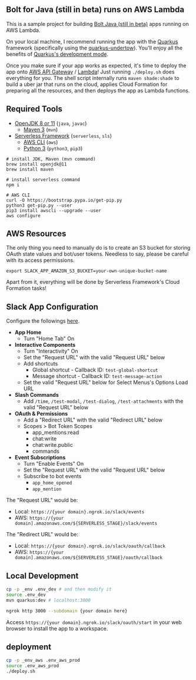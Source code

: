 ## Bolt for Java (still in beta) runs on AWS Lambda

This is a sample project for building [Bolt Java (still in beta)](https://github.com/slackapi/java-slack-sdk) apps running on AWS Lambda.

On your local machine, I recommend running the app with the [Quarkus](https://quarkus.io/) framework (specifically using the [quarkus-undertow](https://quarkus.io/guides/http-reference)). You'll enjoy all the benefits of [Quarkus's development mode](https://quarkus.io/guides/getting-started). 

Once you make sure if your app works as expected, it's time to deploy the app onto [AWS API Gateway](https://aws.amazon.com/api-gateway/) / [Lambda](https://aws.amazon.com/lambda/)! Just running `./deploy.sh` does everything for you. The shell script internally runs `maven shade:shade` to build a uber jar that runs on the cloud, applies Cloud Formation for preparing all the resources, and then deploys the app as Lambda functions.

## Required Tools

* [OpenJDK 8 or 11](https://openjdk.java.net/install/) (`java`, `javac`)
  * [Maven 3](https://maven.apache.org/) (`mvn`)
* [Serverless Framework](https://serverless.com/) (`serverless`, `sls`)
  * [AWS CLI](https://aws.amazon.com/cli/) (`aws`)
  * [Python 3](https://www.python.org/) (`python3`, `pip3`)

```
# install JDK, Maven (mvn command)
brew install openjdk@11
brew install maven

# install serverless command
npm i

# AWS CLI
curl -O https://bootstrap.pypa.io/get-pip.py
python3 get-pip.py --user
pip3 install awscli --upgrade --user
aws configure
```

## AWS Resources

The only thing you need to manually do is to create an S3 bucket for storing OAuth state values and bot/user tokens. Needless to say, please be careful with its access permissions.

```
export SLACK_APP_AMAZON_S3_BUCKET=your-own-unique-bucket-name
```

Apart from it, everything will be done by Serverless Framework's Cloud Formation tasks!

## Slack App Configuration

Configure the followings [here](https://api.slack.com/apps).

* **App Home**
  * Turn "Home Tab" On
* **Interactive Components**
  * Turn "Interactivity" On
  * Set the "Request URL" with the valid "Request URL" below
  * Add shortcuts
    * Global shortcut - Callback ID: `test-global-shortcut`
    * Message shortcut - Callback ID: `test-message-action`
  * Set the valid "Request URL" below for Select Menus's Options Load URL
* **Slash Commands**
  * Add `/time`, `/test-modal`, `/test-dialog`, `/test-attachments` with the valid "Request URL" below
* **OAuth & Permissions**
  * Add a "Redirect URL" with the valid "Redirect URL" below
  * Scopes > Bot Token Scopes
    * app_mentions:read
    * chat:write
    * chat:write.public
    * commands
* **Event Subscriptions**
  * Turn "Enable Events" On
  * Set the "Request URL" with the valid "Request URL" below
  * Subscribe to bot events
    * `app_home_opened`
    * `app_mention`

The "Request URL" would be:
* Local: `https://{your domain}.ngrok.io/slack/events`
* AWS: `https://{your domain].amazonaws.com/${SERVERLESS_STAGE}/slack/events`

The "Redirect URL" would be:
* Local: `https://{your domain}.ngrok.io/slack/oauth/callback`
* AWS: `https://{your domain].amazonaws.com/${SERVERLESS_STAGE}/oauth/callback`


## Local Development

```bash
cp -p _env .env_dev # and then modify it
source .env_dev
mvn quarkus:dev # localhost:3000
```

```bash
ngrok http 3000 --subdomain {your domain here}
```

Access `https://{your domain}.ngrok.io/slack/oauth/start` in your web browser to install the app to a workspace.

## deployment

```bash
cp -p _env_aws .env_aws_prod
source .env_aws_prod
./deploy.sh
```
